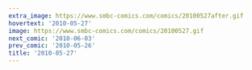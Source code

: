 ```yaml
---
extra_image: https://www.smbc-comics.com/comics/20100527after.gif
hovertext: '2010-05-27'
image: https://www.smbc-comics.com/comics/20100527.gif
next_comic: '2010-06-03'
prev_comic: '2010-05-26'
title: '2010-05-27'
---
```


